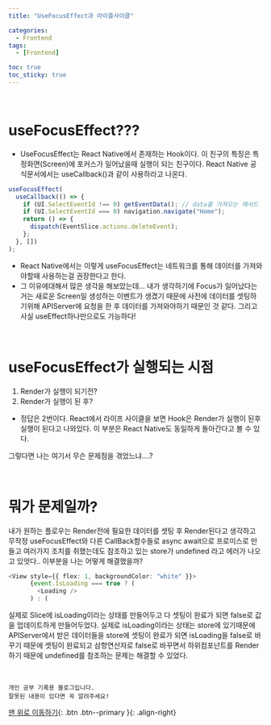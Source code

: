```yaml
---
title: "UseFocusEffect과 라이플사이클"

categories:
  - Frontend
tags:
  - [Frontend]

toc: true
toc_sticky: true
---
```


​    

# useFocusEffect???

- UseFocusEffect는 React Native에서 존재하는 Hook이다.
  이 친구의 특징은 특정화면(Screen)에 포커스가 일어났을때 실행이 되는 친구이다.
  React Native 공식문서에서는 useCallback()과 같이 사용하라고 나온다.

```typescript
useFocusEffect(
  useCallback(() => {
    if (UI.SelectEventId !== 0) getEventData(); // data를 가져오는 메서드
    if (UI.SelectEventId === 0) navigation.navigate("Home");
    return () => {
      dispatch(EventSlice.actions.deleteEvent);
    };
  }, [])
);
```

- React Native에서는 이렇게 useFocusEffect는 네트워크를 통해 데이터를 가져와야할때 사용하는걸 권장한다고 한다.
- 그 이유에대해서 많은 생각을 해보았는데... 내가 생각하기에 Focus가 일어났다는거는 새로운 Screen일 생성하는 이벤트가 생겼기 때문에 사전에 데이터를 셋팅하기위해 APIServer에 요청을 한 후 데이터를 가져와야하기 때문인 것 같다. 그리고 사실 useEffect하나만으로도 가능하다!

​    

# useFocusEffect가 실행되는 시점

1. Render가 실행이 되기전?
2. Render가 실행이 된 후?

- 정답은 2번이다. React에서 라이프 사이클을 보면 Hook은 Render가 실행이 된후 실행이 된다고 나와있다. 이 부분은 React Native도 동일하게 돌아간다고 볼 수 있다.

그렇다면 나는 여기서 무슨 문제점을 겪었느냐....?

​    

# 뭐가 문제일까?

내가 원하는 플로우는 Render전에 필요한 데이터를 셋팅 후 Render된다고 생각하고 무작정 useFocusEffect와 다른 CallBack함수들로 async await으로 프로미스로 만들고 여러가지 조치를 취했는데도 참조하고 있는 store가 undefined 라고 에러가 나오고 있엇다..
이부분을 나는 어떻게 해결했을까?

```typescript
<View style={{ flex: 1, backgroundColor: "white" }}>
      {event.IsLoading === true ? (
        <Loading />
      ) : (
```

실제로 Slice에 isLoading이라는 상태를 만들어두고 다 셋팅이 완료가 되면 false로 값을 업데이트하게 만들어두었다. 실제로 isLoading이라는 상태는 store에 있기때문에 APIServer에서 받은 데이터들을 store에 셋팅이 완료가 되면 isLoading을 false로 바꾸기 때문에 셋팅이 완료되고 삼항연산자로 false로 바꾸면서 하위컴포넌트를 Render하기 때문에 undefined를 참조하는 문제는 해결할 수 있었다.

<br>

    개인 공부 기록용 블로그입니다.
    잘못된 내용이 있다면 꼭 알려주세요!

[맨 위로 이동하기](#){: .btn .btn--primary }{: .align-right}
